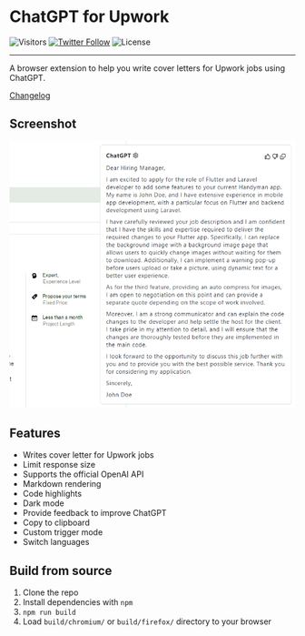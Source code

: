 # ChatGPT for Upwork 

![Visitors](https://visitor-badge.glitch.me/badge?page_id=usmansharif525.chatgpt-upwork-extension&left_color=green&right_color=red)
[![Twitter Follow](https://img.shields.io/twitter/follow/ItsUsmanSharif?style=social)](https://twitter.com/ItsUsmanSharif)
![License](https://img.shields.io/github/license/usmansharif525/chatgpt-upwork-extension)

---

A browser extension to help you write cover letters for Upwork jobs using ChatGPT.

<!-- [Install from Chrome Web Store](https://usmansharif.com/upgptchrome?utm_source=github)

[Install from Mozilla Add-on Store](https://usmansharif.com/upgptfirefox?utm_source=github) -->

[Changelog](https://upgpt.canny.io/changelog)

## Screenshot

![Screenshot](screenshots/extension.png?raw=true)

## Features

- Writes cover letter for Upwork jobs
- Limit response size
- Supports the official OpenAI API
- Markdown rendering
- Code highlights
- Dark mode
- Provide feedback to improve ChatGPT
- Copy to clipboard
- Custom trigger mode
- Switch languages

## Build from source

1. Clone the repo
2. Install dependencies with `npm`
3. `npm run build`
4. Load `build/chromium/` or `build/firefox/` directory to your browser
